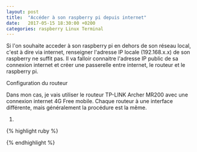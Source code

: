 ```yaml
---
layout: post
title:  "Accéder à son raspberry pi depuis internet"
date:   2017-05-15 18:30:00 +0200
categories: raspberry Linux Terminal 
---
```



Si l'on souhaite acceder à son raspberry pi en dehors de son réseau local, c'est à dire via internet, renseigner l'adresse IP locale (192.168.x.x) de son raspberry ne suffit pas. Il va falloir connaitre l'adresse IP public de sa connexion internet et créer une passerelle entre internet, le routeur et le raspberry pi. 


Configuration du routeur

Dans mon cas, je vais utiliser le routeur TP-LINK Archer MR200 avec une connexion internet 4G Free mobile.
Chaque routeur à une interface différente, mais généralement la procédure est la même.

1)

{% highlight ruby %}

{% endhighlight %}




